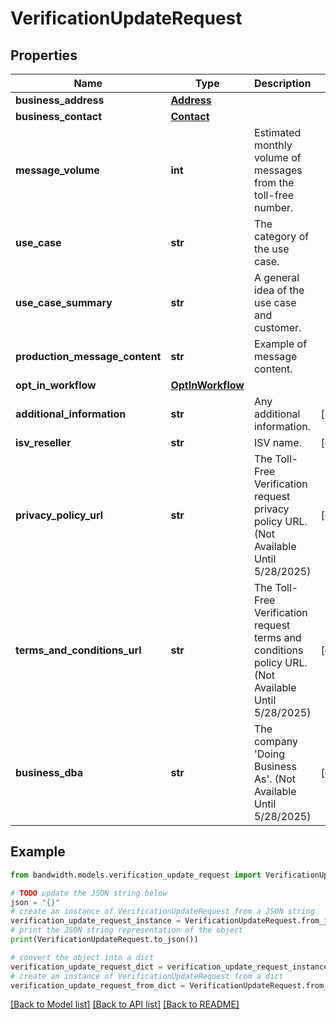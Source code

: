 # VerificationUpdateRequest


## Properties

Name | Type | Description | Notes
------------ | ------------- | ------------- | -------------
**business_address** | [**Address**](Address.md) |  | 
**business_contact** | [**Contact**](Contact.md) |  | 
**message_volume** | **int** | Estimated monthly volume of messages from the toll-free number. | 
**use_case** | **str** | The category of the use case. | 
**use_case_summary** | **str** | A general idea of the use case and customer. | 
**production_message_content** | **str** | Example of message content. | 
**opt_in_workflow** | [**OptInWorkflow**](OptInWorkflow.md) |  | 
**additional_information** | **str** | Any additional information. | [optional] 
**isv_reseller** | **str** | ISV name. | [optional] 
**privacy_policy_url** | **str** | The Toll-Free Verification request privacy policy URL. (Not Available Until 5/28/2025) | [optional] 
**terms_and_conditions_url** | **str** | The Toll-Free Verification request terms and conditions policy URL. (Not Available Until 5/28/2025) | [optional] 
**business_dba** | **str** | The company &#39;Doing Business As&#39;. (Not Available Until 5/28/2025) | [optional] 

## Example

```python
from bandwidth.models.verification_update_request import VerificationUpdateRequest

# TODO update the JSON string below
json = "{}"
# create an instance of VerificationUpdateRequest from a JSON string
verification_update_request_instance = VerificationUpdateRequest.from_json(json)
# print the JSON string representation of the object
print(VerificationUpdateRequest.to_json())

# convert the object into a dict
verification_update_request_dict = verification_update_request_instance.to_dict()
# create an instance of VerificationUpdateRequest from a dict
verification_update_request_from_dict = VerificationUpdateRequest.from_dict(verification_update_request_dict)
```
[[Back to Model list]](../README.md#documentation-for-models) [[Back to API list]](../README.md#documentation-for-api-endpoints) [[Back to README]](../README.md)


